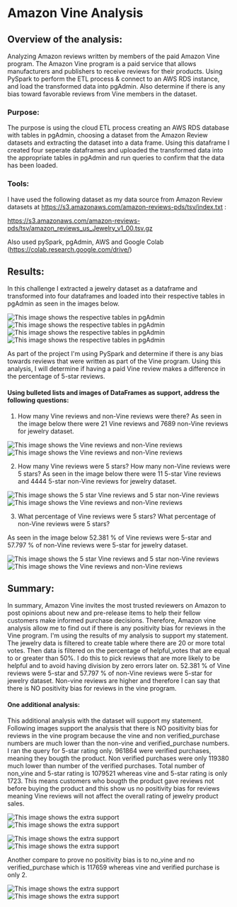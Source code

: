 # Amazon Vine Analysis
## Overview of the analysis:
Analyzing Amazon reviews written by members of the paid Amazon Vine program. The Amazon Vine program is a paid service that allows manufacturers and publishers to receive reviews for their products. Using PySpark to perform the ETL process &amp; connect to an AWS RDS instance, and load the transformed data into pgAdmin. Also determine if there is any bias toward favorable reviews from Vine members in the dataset.
### Purpose:
The purpose is using the cloud ETL process creating an AWS RDS database with tables in pgAdmin, choosing a dataset from the Amazon Review datasets and extracting the dataset into a data frame. Using this dataframe I created four seperate dataframes and uploaded the transformed data into the appropriate tables in pgAdmin and run queries to confirm that the data has been loaded.
### Tools:
I have used the following dataset as my data source from Amazon Review datasets at https://s3.amazonaws.com/amazon-reviews-pds/tsv/index.txt :

https://s3.amazonaws.com/amazon-reviews-pds/tsv/amazon_reviews_us_Jewelry_v1_00.tsv.gz

Also used pySpark, pgAdmin, AWS and Google Colab (https://colab.research.google.com/drive/) 

## Results: 
In this challenge I extracted a jewelry dataset as a dataframe and transformed into four dataframes and loaded into their respective tables in pgAdmin as seen in the images below.

![This image shows the respective tables in pgAdmin](images/customer_table.PNG)
![This image shows the respective tables in pgAdmin](images/products_table.PNG)
![This image shows the respective tables in pgAdmin](images/review_id_table.PNG)
![This image shows the respective tables in pgAdmin](images/vine_table.PNG)

As part of the project I'm using PySpark and determine if there is any bias towards reviews that were written as part of the Vine program. Using this analysis, I will determine if having a paid Vine review makes a difference in the percentage of 5-star reviews.

#### Using bulleted lists and images of DataFrames as support, address the following questions:

1. How many Vine reviews and non-Vine reviews were there?
As seen in the image below there were 21 Vine reviews and 7689 non-Vine reviews for jewelry dataset.

![This image shows the Vine reviews and non-Vine reviews](images/total_paid_vine_reviews.PNG) ![This image shows the Vine reviews and non-Vine reviews](images/total_unpaid_vine_reviews.PNG)

2. How many Vine reviews were 5 stars? How many non-Vine reviews were 5 stars?
As seen in the image below there were 11 5-star Vine reviews and 4444 5-star non-Vine reviews for jewelry dataset.

![This image shows the 5 star Vine reviews and 5 star non-Vine reviews](images/5star_paid_vine_reviews.PNG) ![This image shows the Vine reviews and non-Vine reviews](images/5star_unpaid_vine_reviews.PNG)

3. What percentage of Vine reviews were 5 stars? What percentage of non-Vine reviews were 5 stars?

As seen in the image below 52.381 % of Vine reviews were 5-star and 57.797 % of non-Vine reviews were 5-star for jewelry dataset.

![This image shows the 5 star Vine reviews and 5 star non-Vine reviews](images/5star_paid_vine_reviews.PNG) ![This image shows the Vine reviews and non-Vine reviews](images/5star_unpaid_vine_reviews.PNG)

## Summary: 
In summary, Amazon Vine invites the most trusted reviewers on Amazon to post opinions about new and pre-release items to help their fellow customers make informed purchase decisions. Therefore, Amazon vine analysis allow me to find out if there is any positivity bias for reviews in the Vine program. I'm using the results of my analysis to support my statement. 
The jewelry data is filtered to create table where there are 20 or more total votes. Then data is filtered on the percentage of helpful_votes that are equal to or greater than 50%. I do this to pick reviews that are more likely to be helpful and to avoid having division by zero errors later on.
52.381 % of Vine reviews were 5-star and 57.797 % of non-Vine reviews were 5-star for jewelry dataset. Non-vine reviews are higher and therefore I can say that there is NO positivity bias for reviews in the vine program.

#### One additional analysis:
This additional analysis with the dataset will support my statement. Following images support the analysis that there is NO positivity bias for reviews in the vine program because the vine and non verified_purchase numbers are much lower than the non-vine and verified_purchase numbers.
I ran the query for 5-star rating only.
961864 were verified purchases, meaning they bougth the product. Non verified purchases were only 119380 much lower than number of the verified purchases. Total number of non_vine and 5-star rating is 1079521 whereas vine and 5-star rating is only 1723. This means customers who bougth the product gave reviews not before buying the product and this show us no positivity bias for reviews meaning Vine reviews will not affect the overall rating of jewelry product sales.

![This image shows the extra support](images/yes_vine_yes_purchase.PNG)![This image shows the extra support](images/no_vine_no_purchase.PNG)

![This image shows the extra support](images/vine_purchase_yes.PNG)![This image shows the extra support](images/vine_purchase_no.PNG)

Another compare to prove no positivity bias is to no_vine and no verified_purchase which is 117659 whereas vine and verified purchase is only 2.

![This image shows the extra support](images/non_verified_5star_purchase.PNG)![This image shows the extra support](images/verified_5star_purchase.PNG)


